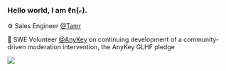 ### Hello world, I am ℓn(ℯ).

⚙️ Sales Engineer [@Tamr](https://www.tamr.com/)

🧩 SWE Volunteer [@AnyKey](https://anykey.org/) on continuing development of a community-driven moderation intervention, the AnyKey GLHF pledge

![](https://media.giphy.com/media/bcKmIWkUMCjVm/giphy.gif)
